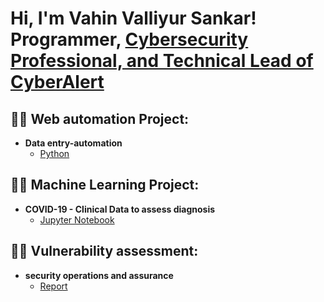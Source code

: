 <h1>Hi, I'm Vahin Valliyur Sankar! <br/>Programmer</a>, <a href="https://www.linkedin.com/in/vahinsankar007/">Cybersecurity Professional, and Technical Lead of CyberAlert</a>

<h2>👨‍💻 Web automation Project:</h2>

- <b>Data entry-automation</b>
  - [Python](https://github.com/vahin-git/data-automation)

<h2>👨‍💻 Machine Learning Project:</h2>

- <b>COVID-19 - Clinical Data to assess diagnosis</b>
  - [Jupyter Notebook](https://github.com/vahin-git/machine-learning-project/tree/main)

<h2>👨‍💻 Vulnerability assessment:</h2>

- <b>security operations and assurance</b>
  - [Report](https://github.com/vahin-git/SOA-report/tree/main)
<!--
**joshmadakor1/joshmadakor1** is a ✨ _special_ ✨ repository because its `README.md` (this file) appears on your GitHub profile.

Here are some ideas to get you started:

- 🔭 I’m currently working on ...
- 🌱 I’m currently learning ...
- 👯 I’m looking to collaborate on ...
- 🤔 I’m looking for help with ...
- 💬 Ask me about ...
- 📫 How to reach me: ...
- 😄 Pronouns: ...
- ⚡ Fun fact: ...
-->
